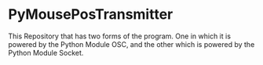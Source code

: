 # PyMousePosTransmitter
This Repository that has two forms of the program.
One in which it is powered by the Python Module OSC, and the other which is powered by the Python Module Socket.
